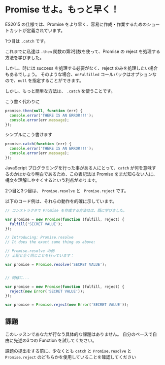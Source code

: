 # Promise せよ。もっと早く！

ES2015 の仕様では、Promise をより早く、容易に作成・作業するためのショートカットが定義されています。

1つ目は `.catch` です。

これまでに私達は `.then` 関数の第2引数を使って、Promise の reject を処理する方法を学びました。

しかし、時には success を処理する必要がなく、reject のみを処理したい場合もあるでしょう。
そのような場合、`onFulfilled` コールバックはオプションなので、`null` を指定することができます。

しかし、もっと簡単な方法は、 `.catch` を使うことです。

こう書く代わりに

```js
promise.then(null, function (err) {
  console.error('THERE IS AN ERROR!!!');
  console.error(err.message);
});
```

シンプルにこう書けます

```js
promise.catch(function (err) {
  console.error('THERE IS AN ERROR!!!');
  console.error(err.message);
});
```

JavaScript プログラミングを行った事がある人にとって、`catch` が何を意味するのかはかなり明白であるため、この表記法は Promise をまだ知らない人に、構文を理解しやすくするという利点があります。

2つ目と3つ目は、 `Promise.resolve` と ` Promise.reject` です。

以下のコード例は、それらの動作を的確に示しています。

```js
// コンストラクタで Promise を作成する方法はは、既に学びました。

var promise = new Promise(function (fulfill, reject) {
  fulfill('SECRET VALUE');
});

// Introducing: Promise.resolve
// It does the exact same thing as above:

// Promise.resolve の例
// 上記と全く同じことを行っています：

var promise = Promise.resolve('SECRET VALUE');


// 同様に...

var promise = new Promise(function (fulfill, reject) {
  reject(new Error('SECRET VALUE'));
});

var promise = Promise.reject(new Error('SECRET VALUE'));
``` 

## 課題

このレッスンであなたが行なう具体的な課題はありません。
自分のペースで自由に先述の3つの Function を試してください。

課題の提出をする前に、少なくとも `catch` と `Promise.resolve` と `Promise.reject` のどちらかを使用していることを確認してください

